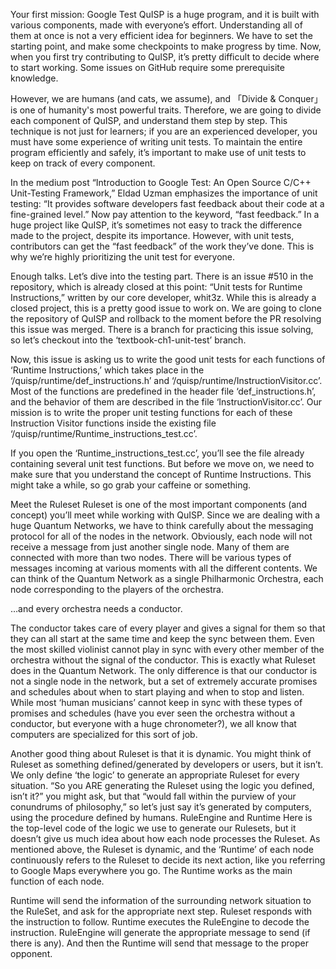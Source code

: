 Your first mission: Google Test
QuISP is a huge program, and it is built with various components, made with everyone’s effort. Understanding all of them at once is not a very efficient idea for beginners. We have to set the starting point, and make some checkpoints to make progress by time. Now, when you first try contributing to QuISP, it’s pretty difficult to decide where to start working. Some issues on GitHub require some prerequisite knowledge. 

However, we are humans (and cats, we assume), and 「Divide & Conquer」is one of humanity's most powerful traits. Therefore, we are going to divide each component of QuISP, and understand them step by step. This technique is not just for learners; if you are an experienced developer, you must have some experience of writing unit tests. To maintain the entire program efficiently and safely, it’s important to make use of unit tests to keep on track of every component.

In the medium post “Introduction to Google Test: An Open Source C/C++ Unit-Testing Framework,” Eldad Uzman emphasizes the importance of unit testing: “It provides software developers fast feedback about their code at a fine-grained level.” Now pay attention to the keyword, “fast feedback.” In a huge project like QuISP, it’s sometimes not easy to track the difference made to the project, despite its importance. However, with unit tests, contributors can get the “fast feedback” of the work they’ve done. This is why we’re highly prioritizing the unit test for everyone.

Enough talks. Let’s dive into the testing part.
There is an issue #510 in the repository, which is already closed at this point: “Unit tests for Runtime Instructions,” written by our core developer, whit3z. While this is already a closed project, this is a pretty good issue to work on. We are going to clone the repository of QuISP and rollback to the moment before the PR resolving this issue was merged. There is a branch for practicing this issue solving, so let’s checkout into the ‘textbook-ch1-unit-test’ branch.

Now, this issue is asking us to write the good unit tests for each functions of ‘Runtime Instructions,’ which takes place in the ‘/quisp/runtime/def_instructions.h’ and ‘/quisp/runtime/InstructionVisitor.cc’. Most of the functions are predefined in the header file ‘def_instructions.h’, and the behavior of them are described in the file ‘InstructionVisitor.cc’.
Our mission is to write the proper unit testing functions for each of these Instruction Visitor functions inside the existing file ‘/quisp/runtime/Runtime_instructions_test.cc’.

If you open the ‘Runtime_instructions_test.cc’, you’ll see the file already containing several unit test functions. But before we move on, we need to make sure that you understand the concept of Runtime Instructions. This might take a while, so go grab your caffeine or something.

Meet the Ruleset
Ruleset is one of the most important components (and concept) you’ll meet while working with QuISP. Since we are dealing with a huge Quantum Networks, we have to think carefully about the messaging protocol for all of the nodes in the network. Obviously, each node will not receive a message from just another single node. Many of them are connected with more than two nodes. There will be various types of messages incoming at various moments with all the different contents. We can think of the Quantum Network as a single Philharmonic Orchestra, each node corresponding to the players of the orchestra. 

…and every orchestra needs a conductor.

The conductor takes care of every player and gives a signal for them so that they can all start at the same time and keep the sync between them. Even the most skilled violinist cannot play in sync with every other member of the orchestra without the signal of the conductor. This is exactly what Ruleset does in the Quantum Network. The only difference is that our conductor is not a single node in the network, but a set of extremely accurate promises and schedules about when to start playing and when to stop and listen. While most ‘human musicians’ cannot keep in sync with these types of promises and schedules (have you ever seen the orchestra without a conductor, but everyone with a huge chronometer?), we all know that computers are specialized for this sort of job.



Another good thing about Ruleset is that it is dynamic. You might think of Ruleset as something defined/generated by developers or users, but it isn’t. We only define ‘the logic’ to generate an appropriate Ruleset for every situation. “So you ARE generating the Ruleset using the logic you defined, isn’t it?” you might ask, but that “would fall within the purview of your conundrums of philosophy,” so let’s just say it’s generated by computers, using the procedure defined by humans.
RuleEngine and Runtime
Here is the top-level code of the logic we use to generate our Rulesets, but it doesn’t give us much idea about how each node processes the Ruleset. As mentioned above, the Ruleset is dynamic, and the ‘Runtime’ of each node continuously refers to the Ruleset to decide its next action, like you referring to Google Maps everywhere you go. The Runtime works as the main function of each node. 

Runtime will send the information of the surrounding network situation to the RuleSet, and ask for the appropriate next step.
Ruleset responds with the instruction to follow.
Runtime executes the RuleEngine to decode the instruction.
RuleEngine will generate the appropriate message to send (if there is any).
And then the Runtime will send that message to the proper opponent.



